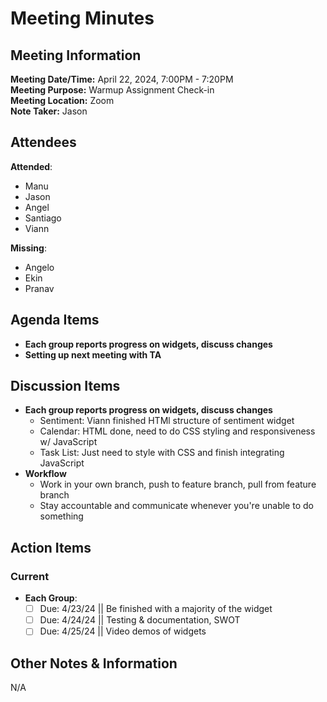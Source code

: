 # Meeting Minutes

## Meeting Information

**Meeting Date/Time:** April 22, 2024, 7:00PM - 7:20PM  
**Meeting Purpose:** Warmup Assignment Check-in  
**Meeting Location:** Zoom  
**Note Taker:** Jason  

## Attendees

**Attended**:

- Manu
- Jason
- Angel
- Santiago
- Viann

**Missing**:

- Angelo
- Ekin
- Pranav

## Agenda Items

- **Each group reports progress on widgets, discuss changes**
- **Setting up next meeting with TA**

## Discussion Items

- **Each group reports progress on widgets, discuss changes**
  - Sentiment: Viann finished HTMl structure of sentiment widget
  - Calendar: HTML done, need to do CSS styling and responsiveness w/ JavaScript
  - Task List: Just need to style with CSS and finish integrating JavaScript
- **Workflow**
  - Work in your own branch, push to feature branch, pull from feature branch
  - Stay accountable and communicate whenever you're unable to do something

## Action Items

### Current

- **Each Group**:
  - [ ] Due: 4/23/24 || Be finished with a majority of the widget
  - [ ] Due: 4/24/24 || Testing & documentation, SWOT
  - [ ] Due: 4/25/24 || Video demos of widgets

## Other Notes & Information

N/A

